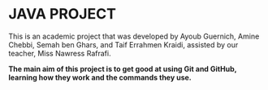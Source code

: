# JAVA PROJECT
This is an academic project that was developed by Ayoub Guernich, Amine Chebbi, Semah ben Ghars, and Taif Errahmen Kraidi, assisted by our teacher, Miss Nawress Rafrafi.

**The main aim of this project is to get good at using Git and GitHub, learning how they work and the commands they use.**
